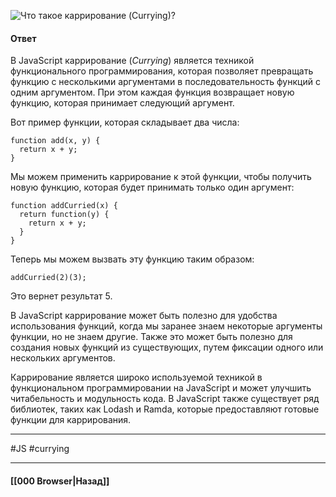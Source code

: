 ![Что такое каррирование (Currying)?](https://youtu.be/ovV8GhIkzBE?t=681)

#### Ответ

В JavaScript каррирование (*Currying*) является техникой функционального программирования, которая позволяет превращать функцию с несколькими аргументами в последовательность функций с одним аргументом. При этом каждая функция возвращает новую функцию, которая принимает следующий аргумент.

Вот пример функции, которая складывает два числа:

```
function add(x, y) {
  return x + y;
}
```

Мы можем применить каррирование к этой функции, чтобы получить новую функцию, которая будет принимать только один аргумент:

```
function addCurried(x) {
  return function(y) {
    return x + y;
  }
}
```

Теперь мы можем вызвать эту функцию таким образом:

```
addCurried(2)(3);
```

Это вернет результат 5.

В JavaScript каррирование может быть полезно для удобства использования функций, когда мы заранее знаем некоторые аргументы функции, но не знаем другие. Также это может быть полезно для создания новых функций из существующих, путем фиксации одного или нескольких аргументов.

Каррирование является широко используемой техникой в функциональном программировании на JavaScript и может улучшить читабельность и модульность кода. В JavaScript также существует ряд библиотек, таких как Lodash и Ramda, которые предоставляют готовые функции для каррирования.

___
#JS #currying

___

#### [[000 Browser|Назад]]